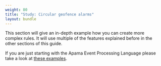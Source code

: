 ```yaml
---
weight: 80
title: "Study: Circular geofence alarms"
layout: bundle
---
```


This section will give an in-depth example how you can create more complex rules. It will use multiple of the features explained before in the other sections of this guide. 

If you are just starting with the Apama Event Processing Language please take a look at [<span class="inline-comment-marker" data-ref="039df6be-3966-4270-80ad-14af1e16088a">these examples</span>](http://cumulocity.com/guides/apama/examples)<span class="inline-comment-marker" data-ref="039df6be-3966-4270-80ad-14af1e16088a">.</span>